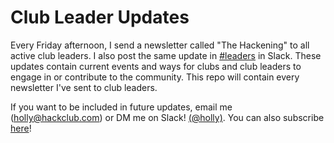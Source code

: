 # Club Leader Updates

Every Friday afternoon, I send a newsletter called "The Hackening" to all active club leaders. I also post the same update in [#leaders](https://hackclub.slack.com/archives/C02PA5G01ND) in Slack. These updates contain current events and ways for clubs and club leaders to engage in or contribute to the community. This repo will contain every newsletter I've sent to club leaders.

If you want to be included in future updates, email me (holly@hackclub.com) or DM me on Slack! [(@holly)](https://hackclub.slack.com/archives/D03M9GUHV1C). You can also subscribe [here](https://airtable.com/shrehIGl77kf2cSPZ)!
